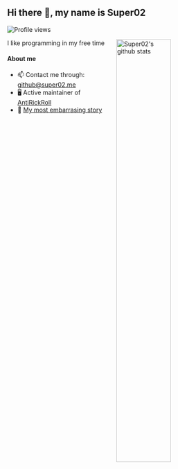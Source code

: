 ## Hi there 👋, my name is Super02
![Profile views](https://gpvc.arturio.dev/Super02)

<a href="https://github.com/Super02">
  <img width="50%" align="right" alt="Super02's github stats" src="https://github-readme-stats.vercel.app/api?username=Super02&show_icons=true" />
</a>

I like programming in my free time

#### About me

- 📫 Contact me through: github@super02.me
- 🖥️ Active maintainer of [AntiRickRoll](https://antirickroll.com/)
- 📖 [My most embarrasing story](https://www.youtube.com/watch?v=dQw4w9WgXcQ)
